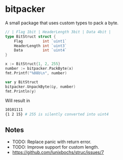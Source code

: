 # bitpacker

A small package that uses custom types to pack a byte.

```go
// | Flag 1bit | HeaderLength 3bit | Data 4bit |
type BitStruct struct {
	Flag         int `uint1`
	HeaderLength int `uint3`
	Data         int `uint4`
}

x := BitStruct{1, 2, 255}
number := bitpacker.PackByte(x)
fmt.Printf("%08b\n", number)

var y BitStruct
bitpacker.UnpackByte(&y, number)
fmt.Println(y)
```

Will result in

```bash
10101111
{1 2 15} # 255 is silently converted into uint4
```

## Notes
* TODO: Replace panic with return error.
* TODO: Improve support for custom length.
* https://github.com/lunixbochs/struc/issues/7
